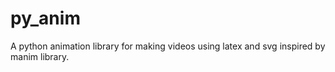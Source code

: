 # py_anim

A python animation library for making videos using latex and svg inspired by manim library.

